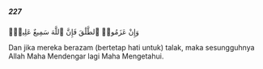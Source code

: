 ##### 227

<span class="ayah">وَإِنْ عَزَمُوا۟ ٱلطَّلَٰقَ فَإِنَّ ٱللَّهَ سَمِيعٌ عَلِيمٌۭ</span>

<span class="ayah_translation">Dan jika mereka berazam (bertetap hati untuk) talak, maka sesungguhnya Allah Maha Mendengar lagi Maha Mengetahui.</span>

